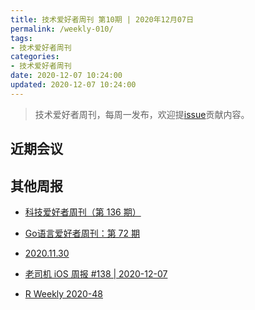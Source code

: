 ```yaml
---
title: 技术爱好者周刊 第10期 | 2020年12月07日
permalink: /weekly-010/
tags:
- 技术爱好者周刊
categories:
- 技术爱好者周刊
date: 2020-12-07 10:24:00
updated: 2020-12-07 10:24:00
---
```


> 技术爱好者周刊，每周一发布，欢迎提[issue](https://github.com/wangyonghong/yonghong-me/issues)贡献内容。


<!-- more -->


## 近期会议


## 其他周报

- [科技爱好者周刊（第 136 期）](https://github.com/ruanyf/weekly/blob/master/docs/issue-136.md)

- [Go语言爱好者周刊：第 72 期](https://github.com/polaris1119/golangweekly/blob/master/docs/issue-072.md)

- [2020.11.30](https://github.com/zenany/weekly/blob/master/software/2020/1130.md)

- [老司机 iOS 周报 #138 | 2020-12-07](https://github.com/SwiftOldDriver/iOS-Weekly/blob/master/Reports/2020/%23137-2020.12.07.md)

- [R Weekly 2020-48](https://rweekly.org/2020-48.html)

